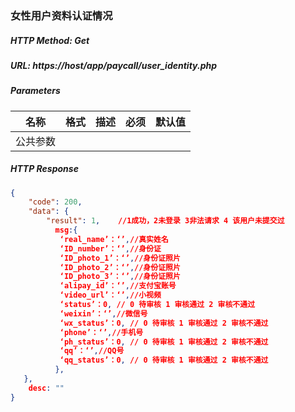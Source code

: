 ### 女性用户资料认证情况

##### HTTP Method: Get
##### URL: https://host/app/paycall/user_identity.php

#####  Parameters
名称|格式|描述|必须|默认值
---|---|---|---|---
公共参数||||
##### HTTP Response
```json
{
    "code": 200,
    "data": {
        "result": 1,    //1成功，2未登录 3非法请求 4 该用户未提交过
          msg:{ 
           ‘real_name’：‘’,//真实姓名
           ‘ID_number’：‘’,//身份证
           ‘ID_photo_1’：‘’,//身份证照片
           ‘ID_photo_2’：‘’,//身份证照片
           ‘ID_photo_3’：‘’,//身份证照片
           ‘alipay_id’：‘’,//支付宝账号
           ‘video_url’：‘’,//小视频
           ‘status’：0, // 0 待审核 1 审核通过 2 审核不通过
           ‘weixin’：‘’,//微信号
           ‘wx_status’：0, // 0 待审核 1 审核通过 2 审核不通过
           ‘phone’：‘’,//手机号
           ‘ph_status’：0, // 0 待审核 1 审核通过 2 审核不通过
           ‘qq’：‘’,//QQ号
           ‘qq_status’：0, // 0 待审核 1 审核通过 2 审核不通过
          },
   },
    desc: ""
}
```